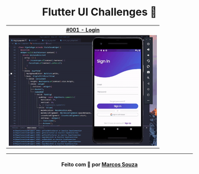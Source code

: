 <h1 align="center">
    <b>Flutter UI Challenges 🎨</b>  
    <br>
</h1>

<table>
  <tr>
    <th><a href="https://github.com/devmrcs/challenges-ui-flutter/tree/master/%23001%20-%20Login" target="_blank">#001 - Login</a></th>  
  </tr>
  <tr>
    <td>
      <a href="https://github.com/devmrcs/challenges-ui-flutter/tree/master/%23001%20-%20Login" target="_blank">
      <img src="https://github.com/devmrcs/challenges-ui-flutter/blob/master/%23001%20-%20Login/assets/001-Login.gif?raw=true" style="max-height: 300px;"/>
      </a>
    </td>
  </tr>
</table>

--- 

<h4 align="center">
    Feito com 💙 por <a href="https://github.com/devmrcs" target="_blank">Marcos Souza</a>
</h4>
